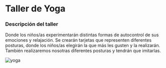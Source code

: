 # Taller de Yoga

### Descripción del taller

Donde los niños/as experimentarán distintas formas de autocontrol de sus emociones y relajación. Se crearán tarjetas que representen diferentes posturas, donde los niños/as elegirán la que más les gusten y la realizarán. También realizaremos nosotras diferentes posturas y tendrán que imitarlas.


![yoga](/Ludoteca-tolon-tolon/assets/images/yoga.png)
